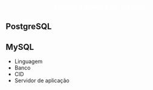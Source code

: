 <link rel="stylesheet" href="https://fonts.googleapis.com/icon?family=Material+Icons">
<link rel="stylesheet" href="https://code.getmdl.io/1.3.0/material.indigo-pink.min.css">
<script defer src="https://code.getmdl.io/1.3.0/material.min.js"></script>
<link rel="stylesheet" href="http://fonts.googleapis.com/css?family=Roboto:300,400,500,700" type="text/css">
<div class="bg-color-blue" style="text-align:center;">
  <h3 style="color:white;">
    Escolha o banco a ser utilizado:
  </h3>
</div>
<div class="flex-container">
  <div class="flex-item demo-card-wide mdl-card mdl-shadow--2dp">
    <div class="mdl-card__actions mdl-card--border">
    </div>
    <div class="mdl-card__title">
      <h2 class="mdl-card__title-text">PostgreSQL</h2>
    </div>
  </div>
  <div class="flex-item demo-card-wide mdl-card mdl-shadow--2dp">
    <div class="mdl-card__actions mdl-card--border">
    </div>
    <div class="mdl-card__title">
      <h2 class="mdl-card__title-text">MySQL</h2>
    </div>
  </div>
</div>
<div class="step-container step-body">
    <ul class="progressbar">
        <li>Linguagem</li>
        <li class="active">Banco</li>
        <li>CID</li>
        <li>Servidor de aplicação</li>
    </ul>
</div>
